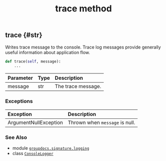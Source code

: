 ﻿---
title: trace method
second_title: GroupDocs.Signature for Python via .NET API References
description: 
type: docs
url: /python-net/groupdocs.signature.logging/consolelogger/trace/
is_root: false
weight: 20
---

## trace {#str}

Writes trace message to the console.
Trace log messages provide generally useful information about application flow.



```python
def trace(self, message):
    ...
```


| Parameter | Type | Description |
| :- | :- | :- |
| message | str | The trace message. |
### Exceptions
| Exception | Description |
| :- | :- |
| ArgumentNullException | Thrown when `message` is null. |





### See Also
* module [`groupdocs.signature.logging`](../../)
* class [`ConsoleLogger`](/signature/python-net/groupdocs.signature.logging/consolelogger)
